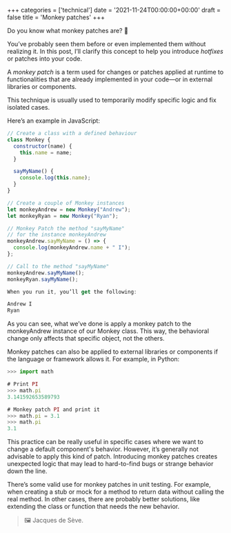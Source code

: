 +++
categories = ['technical']
date = '2021-11-24T00:00:00+00:00'
draft = false
title = 'Monkey patches'
+++

Do you know what monkey patches are? 🐒

You’ve probably seen them before or even implemented them without realizing it. In this post, I’ll clarify this concept to help you introduce *hotfixes* or patches into your code.

A *monkey patch* is a term used for changes or patches applied at runtime to functionalities that are already implemented in your code—or in external libraries or components.

This technique is usually used to temporarily modify specific logic and fix isolated cases.

Here’s an example in JavaScript:

```js
// Create a class with a defined behaviour
class Monkey {
  constructor(name) {
    this.name = name;
  }

  sayMyName() {
    console.log(this.name);
  }
}

// Create a couple of Monkey instances
let monkeyAndrew = new Monkey("Andrew");
let monkeyRyan = new Monkey("Ryan");

// Monkey Patch the method "sayMyName" 
// for the instance monkeyAndrew
monkeyAndrew.sayMyName = () => {
  console.log(monkeyAndrew.name + " I");
};

// Call to the method "sayMyName"
monkeyAndrew.sayMyName();
monkeyRyan.sayMyName();

When you run it, you’ll get the following:

Andrew I  
Ryan
```

As you can see, what we’ve done is apply a monkey patch to the monkeyAndrew instance of our Monkey class. This way, the behavioral change only affects that specific object, not the others.

Monkey patches can also be applied to external libraries or components if the language or framework allows it. For example, in Python:

```js
>>> import math

# Print PI
>>> math.pi
3.141592653589793

# Monkey patch PI and print it
>>> math.pi = 3.1
>>> math.pi
3.1
```

This practice can be really useful in specific cases where we want to change a default component's behavior. However, it’s generally not advisable to apply this kind of patch. Introducing monkey patches creates unexpected logic that may lead to hard-to-find bugs or strange behavior down the line.

There’s some valid use for monkey patches in unit testing. For example, when creating a stub or mock for a method to return data without calling the real method. In other cases, there are probably better solutions, like extending the class or function that needs the new behavior.

> 🖼️ Jacques de Sève.